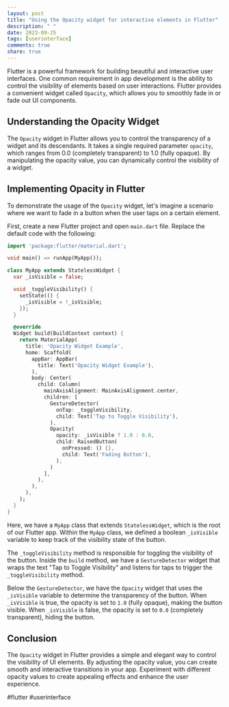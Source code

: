 ```yaml
---
layout: post
title: "Using the Opacity widget for interactive elements in Flutter"
description: " "
date: 2023-09-25
tags: [userinterface]
comments: true
share: true
---
```


Flutter is a powerful framework for building beautiful and interactive user interfaces. One common requirement in app development is the ability to control the visibility of elements based on user interactions. Flutter provides a convenient widget called `Opacity`, which allows you to smoothly fade in or fade out UI components.

## Understanding the Opacity Widget

The `Opacity` widget in Flutter allows you to control the transparency of a widget and its descendants. It takes a single required parameter `opacity`, which ranges from 0.0 (completely transparent) to 1.0 (fully opaque). By manipulating the opacity value, you can dynamically control the visibility of a widget.

## Implementing Opacity in Flutter

To demonstrate the usage of the `Opacity` widget, let's imagine a scenario where we want to fade in a button when the user taps on a certain element.

First, create a new Flutter project and open `main.dart` file. Replace the default code with the following:

```dart
import 'package:flutter/material.dart';

void main() => runApp(MyApp());

class MyApp extends StatelessWidget {
  var _isVisible = false;

  void _toggleVisibility() {
    setState(() {
      _isVisible = !_isVisible;
    });
  }

  @override
  Widget build(BuildContext context) {
    return MaterialApp(
      title: 'Opacity Widget Example',
      home: Scaffold(
        appBar: AppBar(
          title: Text('Opacity Widget Example'),
        ),
        body: Center(
          child: Column(
            mainAxisAlignment: MainAxisAlignment.center,
            children: [
              GestureDetector(
                onTap: _toggleVisibility,
                child: Text('Tap to Toggle Visibility'),
              ),
              Opacity(
                opacity: _isVisible ? 1.0 : 0.0,
                child: RaisedButton(
                  onPressed: () {},
                  child: Text('Fading Button'),
                ),
              )
            ],
          ),
        ),
      ),
    );
  }
}
```

Here, we have a `MyApp` class that extends `StatelessWidget`, which is the root of our Flutter app. Within the `MyApp` class, we defined a boolean `_isVisible` variable to keep track of the visibility state of the button.

The `_toggleVisibility` method is responsible for toggling the visibility of the button. Inside the `build` method, we have a `GestureDetector` widget that wraps the text "Tap to Toggle Visibility" and listens for taps to trigger the `_toggleVisibility` method.

Below the `GestureDetector`, we have the `Opacity` widget that uses the `_isVisible` variable to determine the transparency of the button. When `_isVisible` is true, the opacity is set to `1.0` (fully opaque), making the button visible. When `_isVisible` is false, the opacity is set to `0.0` (completely transparent), hiding the button.

## Conclusion

The `Opacity` widget in Flutter provides a simple and elegant way to control the visibility of UI elements. By adjusting the opacity value, you can create smooth and interactive transitions in your app. Experiment with different opacity values to create appealing effects and enhance the user experience.

#flutter #userinterface
